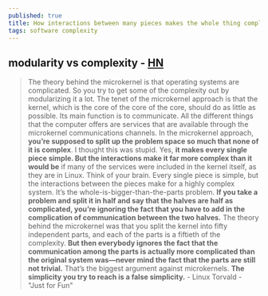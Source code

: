 ```yaml
---
published: true
title: How interactions between many pieces makes the whole thing complex
tags: software complexity
---
```

## modularity vs complexity - [HN](https://news.ycombinator.com/item?id=20567147)

> The theory behind the microkernel is that operating systems are complicated. So you try to get some of the complexity out by modularizing it a lot. The tenet of the microkernel approach is that the kernel, which is the core of the core of the core, should do as little as possible. Its main function is to communicate. All the different things that the computer offers are services that are available through the microkernel communications channels. In the microkernel approach, **you’re supposed to split up the problem space so much that none of it is complex**. I thought this was stupid. Yes, **it makes every single piece simple. But the interactions make it far more complex than it would be** if many of the services were included in the kernel itself, as they are in Linux. Think of your brain. Every single piece is simple, but the interactions between the pieces make for a highly complex system. It’s the whole-is-bigger-than-the-parts problem. **If you take a problem and split it in half and say that the halves are half as complicated, you’re ignoring the fact that you have to add in the complication of communication between the two halves.** The theory behind the microkernel was that you split the kernel into fifty independent parts, and each of the parts is a fiftieth of the complexity. **But then everybody ignores the fact that the communication among the parts is actually more complicated than the original system was—never mind the fact that the parts are still not trivial.** That’s the biggest argument against microkernels. **The simplicity you try to reach is a false simplicity.** - Linux Torvald - "Just for Fun"
